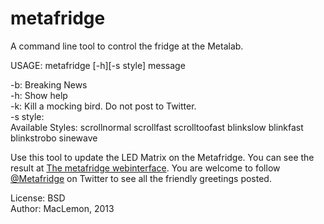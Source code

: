 metafridge
==========

A command line tool to control the fridge at the Metalab.

USAGE: metafridge [-h][-s style] message

-b: Breaking News  
-h: Show help  
-k: Kill a mocking bird. Do not post to Twitter.  
-s style:  
	 Available Styles:
		scrollnormal
		scrollfast
		scrolltoofast
		blinkslow
		blinkfast
		blinkstrobo
		sinewave

Use this tool to update the LED Matrix on the Metafridge. You can see the result at [The metafridge webinterface][2].
You are welcome to follow [@Metafridge][1] on Twitter to see all the friendly greetings posted.

License: BSD  
Author: MacLemon, 2013

[1]:https://twitter.com/metafridge
[2]:http://metafridge.metalab.at/
